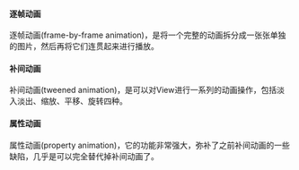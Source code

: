 #### 逐帧动画

逐帧动画(frame-by-frame animation)，是将一个完整的动画拆分成一张张单独的图片，然后再将它们连贯起来进行播放。

#### 补间动画

补间动画(tweened animation)，是可以对View进行一系列的动画操作，包括淡入淡出、缩放、平移、旋转四种。

#### 属性动画

属性动画(property animation)，它的功能非常强大，弥补了之前补间动画的一些缺陷，几乎是可以完全替代掉补间动画了。
